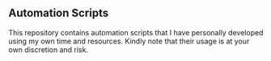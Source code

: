 ## Automation Scripts

This repository contains automation scripts that I have personally developed using my own time and resources. Kindly note that their usage is at your own discretion and risk.
